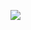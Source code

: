 <!--- 👋 Hi, I’m @luisfernandocastro
- 👀 I’m interested in ...
- 🌱 I’m currently learning ...
- 💞️ I’m looking to collaborate on ...
- 📫 How to reach me ...
>--->
<!---![](https://i.pinimg.com/originals/89/c8/c5/89c8c5f8fc34b3b81ae1ebb0ce607bd5.gif)--->
![](https://miro.medium.com/max/5760/1*a3MK5P1HWtv8s1muC8WpYQ.gif)


<!---
luisfernandocastro/luisfernandocastro is a ✨ special ✨ repository because its `README.md` (this file) appears on your GitHub profile.
You can click the Preview link to take a look at your changes.
--->
